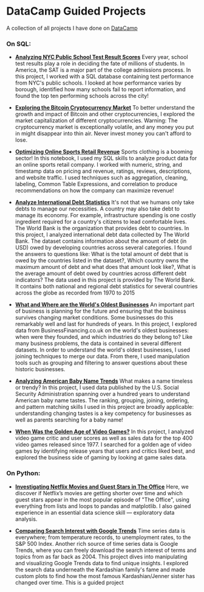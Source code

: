 # DataCamp Guided Projects

A collection of all projects I have done on [DataCamp](https://app.datacamp.com/learn)

### On SQL:
- [__Analyzing NYC Public School Test Result Scores__](https://github.com/ssarrayya/datacamp-projects/tree/main/SQL/Analyzing%20NYC%20Public%20School%20Test%20Result%20Scores)
        Every year, school test results play a role in deciding the fate of millions of students. In America, the SAT is a major part of the college admissions process. In this project, I worked with a SQL database containing test performance from NYC's public schools. I looked at how performance varies by borough, identified how many schools fail to report information, and found the top ten performing schools across the city!

- [__Exploring the Bitcoin Cryptocurrency Market__](https://github.com/ssarrayya/datacamp-projects/tree/main/SQL/Exploring%20the%20Bitcoin%20Cryptocurrency%20Market)
        To better understand the growth and impact of Bitcoin and other cryptocurrencies, I explored the market capitalization of different cryptocurrencies. Warning: The cryptocurrency market is exceptionally volatile, and any money you put in might disappear into thin air. Never invest money you can't afford to lose.

- [__Optimizing Online Sports Retail Revenue__](https://github.com/ssarrayya/datacamp-projects/tree/main/SQL/Optimizing%20Online%20Sports%20Retail%20Revenue)
        Sports clothing is a booming sector! In this notebook, I used my SQL skills to analyze product data for an online sports retail company. I worked with numeric, string, and timestamp data on pricing and revenue, ratings, reviews, descriptions, and website traffic. I used techniques such as aggregation, cleaning, labeling, Common Table Expressions, and correlation to produce recommendations on how the company can maximize revenue!

- [__Analyze International Debt Statistics__](https://github.com/ssarrayya/datacamp-projects/tree/main/SQL/Analyze%20International%20Debt%20Statistics)
        It's not that we humans only take debts to manage our necessities. A country may also take debt to manage its economy. For example, infrastructure spending is one costly ingredient required for a country's citizens to lead comfortable lives. The World Bank is the organization that provides debt to countries. In this project, I analyzed international debt data collected by The World Bank. The dataset contains information about the amount of debt (in USD) owed by developing countries across several categories. I found the answers to questions like: What is the total amount of debt that is owed by the countries listed in the dataset?, Which country owns the maximum amount of debt and what does that amount look like?, What is the average amount of debt owed by countries across different debt indicators? The data used in this project is provided by The World Bank. It contains both national and regional debt statistics for several countries across the globe as recorded from 1970 to 2015
    
- [__What and Where are the World's Oldest Businesses__](https://github.com/ssarrayya/datacamp-projects/tree/main/SQL/What%20and%20Where%20are%20the%20World's%20Oldest%20Businesses)
        An important part of business is planning for the future and ensuring that the business survives changing market conditions. Some businesses do this remarkably well and last for hundreds of years. In this project, I explored data from BusinessFinancing.co.uk on the world's oldest businesses: when were they founded, and which industries do they belong to? Like many business problems, the data is contained in several different datasets. In order to understand the world's oldest businesses, I used joining techniques to merge our data. From there, I used manipulation tools such as grouping and filtering to answer questions about these historic businesses.

- [__Analyzing American Baby Name Trends__](https://github.com/ssarrayya/datacamp-projects/tree/main/SQL/Analyzing%20American%20Baby%20Name%20Trends)
        What makes a name timeless or trendy? In this project, I used data published by the U.S. Social Security Administration spanning over a hundred years to understand American baby name tastes. The ranking, grouping, joining, ordering, and pattern matching skills I used in this project are broadly applicable: understanding changing tastes is a key competency for businesses as well as parents searching for a baby name!

- [__When Was the Golden Age of Video Games?__](https://github.com/ssarrayya/datacamp-projects/tree/main/SQL/When%20Was%20the%20Golden%20Age%20of%20Video%20Games)
        In this project, I analyzed video game critic and user scores as well as sales data for the top 400 video games released since 1977. I searched for a golden age of video games by identifying release years that users and critics liked best, and explored the business side of gaming by looking at game sales data. 

### On Python:
- [__Investigating Netflix Movies and Guest Stars in The Office__](https://github.com/ssarrayya/datacamp-projects/tree/main/Python/Investigating%20Netflix%20Movies%20and%20Guest%20Stars%20in%20The%20Office)
        Here, we discover if Netflix’s movies are getting shorter over time and which guest stars appear in the most popular episode of "The Office", using everything from lists and loops to pandas and matplotlib. I also gained experience in an essential data science skill — exploratory data analysis. 

- [__Comparing Search Interest with Google Trends__](https://github.com/ssarrayya/datacamp-projects/tree/main/Python/Comparing%20Search%20Interest%20with%20Google%20Trends)
        Time series data is everywhere; from temperature records, to unemployment rates, to the S&P 500 Index. Another rich source of time series data is Google Trends, where you can freely download the search interest of terms and topics from as far back as 2004. This project dives into manipulating and visualizing Google Trends data to find unique insights. I explored the search data underneath the Kardashian family's fame and made custom plots to find how the most famous Kardashian/Jenner sister has changed over time. This is a guided project